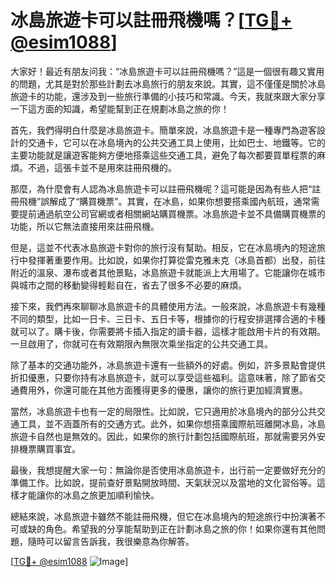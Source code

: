 # 冰島旅遊卡可以註冊飛機嗎？[[TG💪+ @esim1088](https://t.me/s/esim1088)]

大家好！最近有朋友问我：“冰島旅遊卡可以註冊飛機嗎？”這是一個很有趣又實用的問題，尤其是對於那些計劃去冰島旅行的朋友來說。其實，這不僅僅是關於冰島旅遊卡的功能，還涉及到一些旅行準備的小技巧和常識。今天，我就來跟大家分享一下這方面的知識，希望能幫到正在規劃冰島之旅的你！

首先，我們得明白什麼是冰島旅遊卡。簡單來說，冰島旅遊卡是一種專門為遊客設計的交通卡，它可以在冰島境內的公共交通工具上使用，比如巴士、地鐵等。它的主要功能就是讓遊客能夠方便地搭乘這些交通工具，避免了每次都要買單程票的麻煩。不過，這張卡並不是用來註冊飛機的。

那麼，為什麼會有人認為冰島旅遊卡可以註冊飛機呢？這可能是因為有些人把“註冊飛機”誤解成了“購買機票”。其實，在冰島，如果你想要搭乘國內航班，通常需要提前通過航空公司官網或者相關網站購買機票。冰島旅遊卡並不具備購買機票的功能，所以它無法直接用來註冊飛機。

但是，這並不代表冰島旅遊卡對你的旅行沒有幫助。相反，它在冰島境內的短途旅行中發揮著重要作用。比如說，如果你打算從雷克雅未克（冰島首都）出發，前往附近的溫泉、瀑布或者其他景點，冰島旅遊卡就能派上大用場了。它能讓你在城市與城市之間的移動變得輕鬆自在，省去了很多不必要的麻煩。

接下來，我們再來聊聊冰島旅遊卡的具體使用方法。一般來說，冰島旅遊卡有幾種不同的類型，比如一日卡、三日卡、五日卡等，根據你的行程安排選擇合適的卡種就可以了。購卡後，你需要將卡插入指定的讀卡器，這樣才能啟用卡片的有效期。一旦啟用了，你就可在有效期限內無限次乘坐指定的公共交通工具。

除了基本的交通功能外，冰島旅遊卡還有一些額外的好處。例如，許多景點會提供折扣優惠，只要你持有冰島旅遊卡，就可以享受這些福利。這意味著，除了節省交通費用外，你還可能在其他方面獲得更多的優惠，讓你的旅行更加經濟實惠。

當然，冰島旅遊卡也有一定的局限性。比如說，它只適用於冰島境內的部分公共交通工具，並不涵蓋所有的交通方式。此外，如果你想搭乘國際航班離開冰島，冰島旅遊卡自然也是無效的。因此，如果你的旅行計劃包括國際航班，那就需要另外安排機票購買事宜。

最後，我想提醒大家一句：無論你是否使用冰島旅遊卡，出行前一定要做好充分的準備工作。比如說，提前查好景點開放時間、天氣狀況以及當地的文化習俗等。這樣才能讓你的冰島之旅更加順利愉快。

總結來說，冰島旅遊卡雖然不能註冊飛機，但它在冰島境內的短途旅行中扮演著不可或缺的角色。希望我的分享能幫助到正在計劃冰島之旅的你！如果你還有其他問題，隨時可以留言告訴我，我很樂意為你解答。

[[TG💪+ @esim1088](https://t.me/s/esim1088) ![Image](https://i.postimg.cc/4NQfJmqS/Snipaste-2025-05-13-00-14-12.png)]